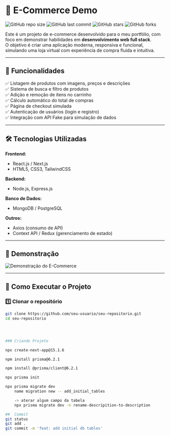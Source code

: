 
# 🛒 E-Commerce Demo

![GitHub repo size](https://img.shields.io/github/repo-size/seu-usuario/seu-repositorio?color=green)
![GitHub last commit](https://img.shields.io/github/last-commit/seu-usuario/seu-repositorio?color=blue)
![GitHub stars](https://img.shields.io/github/stars/seu-usuario/seu-repositorio?style=social)
![GitHub forks](https://img.shields.io/github/forks/seu-usuario/seu-repositorio?style=social)

Este é um projeto de e-commerce desenvolvido para o meu portfólio, com foco em demonstrar habilidades em **desenvolvimento web full stack**.  
O objetivo é criar uma aplicação moderna, responsiva e funcional, simulando uma loja virtual com experiência de compra fluida e intuitiva.

---

## 🚀 Funcionalidades

✅ Listagem de produtos com imagens, preços e descrições  
✅ Sistema de busca e filtro de produtos  
✅ Adição e remoção de itens no carrinho  
✅ Cálculo automático do total de compras  
✅ Página de checkout simulada  
✅ Autenticação de usuários (login e registro)  
✅ Integração com API Fake para simulação de dados  

---

## 🛠️ Tecnologias Utilizadas

**Frontend:**  
- React.js / Next.js  
- HTML5, CSS3, TailwindCSS  

**Backend:**  
- Node.js, Express.js  

**Banco de Dados:**  
- MongoDB / PostgreSQL  

**Outros:**  
- Axios (consumo de API)  
- Context API / Redux (gerenciamento de estado)  

---

## 📸 Demonstração

![Demonstração do E-Commerce](https://via.placeholder.com/900x500.png?text=Preview+do+E-commerce)

---

## 📂 Como Executar o Projeto

### 1️⃣ Clonar o repositório
```bash
git clone https://github.com/seu-usuario/seu-repositorio.git
cd seu-repositorio




### Criando Projeto

npx create-next-app@15.1.6

npm install prisma@6.2.1

npm install @prisma/client@6.2.1

npx prisma init

npx prisma migrate dev
    name migration new -- add_initial_tables

    -> aterar algum campo da tabela
    npx prisma migrate dev -n rename-descripition-to-description

##  Commit
git status
git add .
git commit -m 'feat: add initial db tables' 

